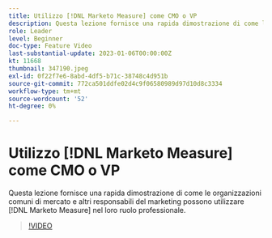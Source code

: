 ```yaml
---
title: Utilizzo [!DNL Marketo Measure] come CMO o VP
description: Questa lezione fornisce una rapida dimostrazione di come le organizzazioni comuni di mercato e altri responsabili del marketing possono utilizzare [!DNL Marketo Measure] nel loro ruolo professionale.
role: Leader
level: Beginner
doc-type: Feature Video
last-substantial-update: 2023-01-06T00:00:00Z
kt: 11668
thumbnail: 347190.jpeg
exl-id: 0f22f7e6-8abd-4df5-b71c-38748c4d951b
source-git-commit: 772ca501ddfe02d4c9f06580989d97d10d8c3334
workflow-type: tm+mt
source-wordcount: '52'
ht-degree: 0%

---
```


# Utilizzo [!DNL Marketo Measure] come CMO o VP

Questa lezione fornisce una rapida dimostrazione di come le organizzazioni comuni di mercato e altri responsabili del marketing possono utilizzare [!DNL Marketo Measure] nel loro ruolo professionale.

>[!VIDEO](https://video.tv.adobe.com/v/347190/?quality=12&learn=on)
